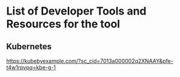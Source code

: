 # List of Developer Tools and Resources for the tool



## Kubernetes

https://kubebyexample.com/?sc_cid=7013a000002q2XNAAY&pfe-t4w1rpvpq=kbe-g-1


  
